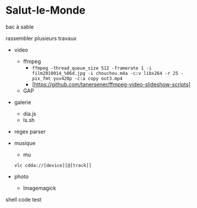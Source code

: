 # Salut-le-Monde
bac à sable

rassembler plusieurs travaux 
* video
   * ffmpeg
     - `ffmpeg -thread_queue_size 512 -framerate 1 -i film2010014_%06d.jpg -i chouchou.m4a -c:v libx264 -r 25 -pix_fmt yuv420p -c:a copy out3.mp4`
     - [https://github.com/tanersener/ffmpeg-video-slideshow-scripts]
   * GAP
* galerie
  * dia.js
  * ls.sh
* regex parser
* musique
  * mu
  ```shell
  vlc cdda://[device][@[track]]
  ```


* photo
  * Imagemagick
  
shell code test

